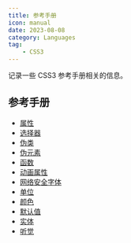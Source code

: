 ```yaml
---
title: 参考手册
icon: manual
date: 2023-08-08
category: Languages
tag:
    - CSS3
---
```


记录一些 CSS3 参考手册相关的信息。

<!-- more -->

## 参考手册

- [属性](./attributes.md)
- [选择器](./selectors.md)
- [伪类](./pseudo_classes.md)
- [伪元素](./pseudo_elements.md)
- [函数](./functions.md)
- [动画属性](./animatable.md)
- [网络安全字体](./websafe_fonts.md)
- [单位](./units.md)
- [颜色](./colors.md)
- [默认值](./default_values.md)
- [实体](./entities.md)
- [听觉](./aural.md)
